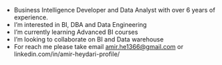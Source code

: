 - Business Intelligence Developer and Data Analyst with over 6 years of experience.
- I’m interested in BI, DBA and Data Engineering
- I’m currently learning Advanced BI courses
- I’m looking to collaborate on BI and Data warehouse
- For reach me please take email amir.he1366@gmail.com or linkedin.com/in/amir-heydari-profile/


<!---
AmirHeydari66/AmirHeydari66 is a ✨ special ✨ repository because its `README.md` (this file) appears on your GitHub profile.
You can click the Preview link to take a look at your changes.
--->
